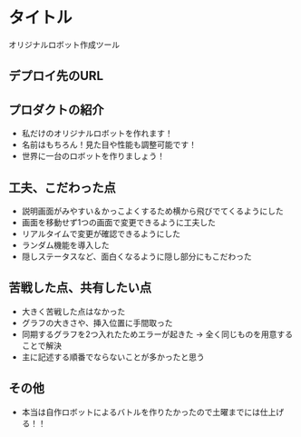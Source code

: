 # タイトル

オリジナルロボット作成ツール

## デプロイ先のURL


## プロダクトの紹介

- 私だけのオリジナルロボットを作れます！
- 名前はもちろん！見た目や性能も調整可能です！
- 世界に一台のロボットを作りましょう！

## 工夫、こだわった点

- 説明画面がみやすい＆かっこよくするため横から飛びでてくるようにした
- 画面を移動せず1つの画面で変更できるように工夫した
- リアルタイムで変更が確認できるようにした
- ランダム機能を導入した
- 隠しステータスなど、面白くなるように隠し部分にもこだわった

## 苦戦した点、共有したい点

- 大きく苦戦した点はなかった
- グラフの大きさや、挿入位置に手間取った
- 同期するグラフを2つ入れたためエラーが起きた → 全く同じものを用意することで解決
- 主に記述する順番でならないことが多かったと思う

## その他

- 本当は自作ロボットによるバトルを作りたかったので土曜までには仕上げる！！
